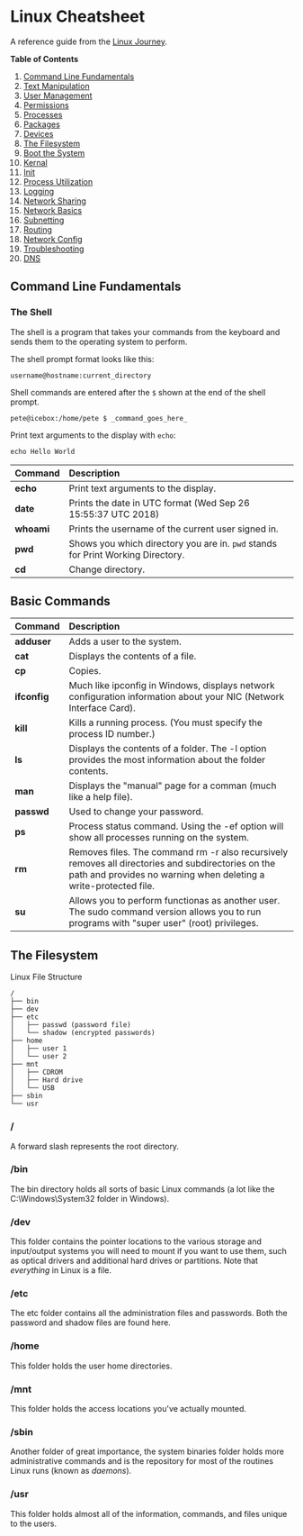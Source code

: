# Linux Cheatsheet
A reference guide from the [Linux Journey](https://linuxjourney.com/).

**Table of Contents**
1. [Command Line Fundamentals](#command-line-fundamentals)
2. [Text Manipulation](#text-manipulation)
3. [User Management](#user-management)
4. [Permissions](#permissions)
5. [Processes](#processes)
6. [Packages](#packages)
7. [Devices](#devices)
8. [The Filesystem](#the-filesystem)
9. [Boot the System](#)
10. [Kernal](#)
11. [Init](#)
12. [Process Utilization](#)
13. [Logging](#)
14. [Network Sharing](#)
15. [Network Basics](#)
16. [Subnetting](#)
17. [Routing](#)
18. [Network Config](#)
19. [Troubleshooting](#)
20. [DNS](#)

## Command Line Fundamentals

### The Shell
The shell is a program that takes your commands from the keyboard and sends them to the operating system to perform.

The shell prompt format looks like this:
```shell
username@hostname:current_directory
```
Shell commands are entered after the `$` shown at the end of the shell prompt.
```shell
pete@icebox:/home/pete $ _command_goes_here_
```

Print text arguments to the display with `echo`:
```shell
echo Hello World
```

|Command|Description|
|:------|:----------|
|**echo**|Print text arguments to the display.|
|**date**|Prints the date in UTC format (Wed Sep 26 15:55:37 UTC 2018)|
|**whoami**|Prints the username of the current user signed in.|
|**pwd**|Shows you which directory you are in. `pwd` stands for Print Working Directory.|
|**cd**|Change directory.|

## Basic Commands
|Command|Description|
|:--|:--|
|**adduser**|Adds a user to the system.|
|**cat**|Displays the contents of a file.|
|**cp**|Copies.|
|**ifconfig**|Much like ipconfig in Windows, displays network configuration information about your NIC (Network Interface Card).|
|**kill**|Kills a running process. (You must specify the process ID number.)|
|**ls**|Displays the contents of a folder. The -l option provides the most information about the folder contents.|
|**man**|Displays the "manual" page for a comman (much like a help file).|
|**passwd**|Used to change your password.|
|**ps**|Process status command. Using the -ef option will show all processes running on the system.|
|**rm**|Removes files. The command rm -r also recursively removes all directories and subdirectories on the path and provides no warning when deleting a write-protected file.|
|**su**|Allows you to perform functionas as another user. The sudo command version allows you to run programs with "super user" (root) privileges.|

## The Filesystem
Linux File Structure
```
/
├── bin
├── dev
├── etc
│   ├── passwd (password file)
│   └── shadow (encrypted passwords)
├── home
│   ├── user 1
│   └── user 2
├── mnt
│   ├── CDROM
│   ├── Hard drive
│   └── USB
├── sbin
└── usr
```

### /
A forward slash represents the root directory.

### /bin
The bin directory holds all sorts of basic Linux commands (a lot like the C:\Windows\System32 folder in Windows).

### /dev
This folder contains the pointer locations to the various storage and input/output systems you will need to mount if you want to use them, such as optical drivers and additional hard drives or partitions. Note that *everything* in Linux is a file.

### /etc
The etc folder contains all the administration files and passwords. Both the password and shadow files are found here.

### /home
This folder holds the user home directories.

### /mnt
This folder holds the access locations you've actually mounted.

### /sbin
Another folder of great importance, the system binaries folder holds more administrative commands and is the repository for most of the routines Linux runs (known as *daemons*).

### /usr
This folder holds almost all of the information, commands, and files unique to the users.
